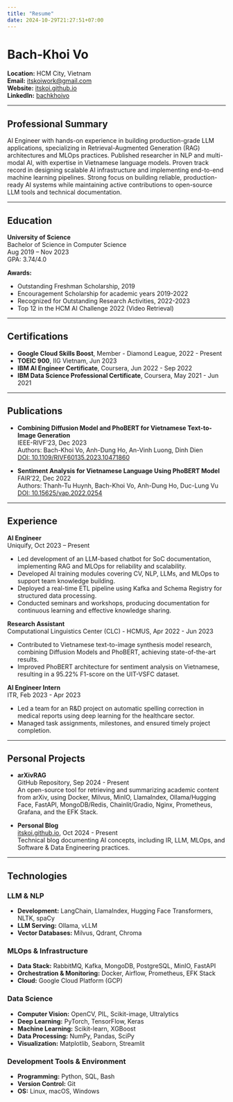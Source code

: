 ```yaml
---
title: "Resume"
date: 2024-10-29T21:27:51+07:00
---
```


# Bach-Khoi Vo

**Location:** HCM City, Vietnam  
**Email:** [itskoiwork@gmail.com](mailto:itskoiwork@gmail.com)  
**Website:** [itskoi.github.io](https://itskoi.github.io)  
**LinkedIn:** [bachkhoivo](https://linkedin.com/in/bachkhoivo)  

---

## Professional Summary

AI Engineer with hands-on experience in building production-grade LLM applications, specializing in Retrieval-Augmented Generation (RAG) architectures and MLOps practices. Published researcher in NLP and multi-modal AI, with expertise in Vietnamese language models. Proven track record in designing scalable AI infrastructure and implementing end-to-end machine learning pipelines. Strong focus on building reliable, production-ready AI systems while maintaining active contributions to open-source LLM tools and technical documentation.

---

## Education

**University of Science**  
Bachelor of Science in Computer Science  
Aug 2019 – Nov 2023  
GPA: 3.74/4.0  

**Awards:**
- Outstanding Freshman Scholarship, 2019
- Encouragement Scholarship for academic years 2019-2022
- Recognized for Outstanding Research Activities, 2022-2023
- Top 12 in the HCM AI Challenge 2022 (Video Retrieval)

---

## Certifications

- **Google Cloud Skills Boost**, Member - Diamond League, 2022 - Present
- **TOEIC 900**, IIG Vietnam, Jun 2023
- **IBM AI Engineer Certificate**, Coursera, Jun 2022 - Sep 2022
- **IBM Data Science Professional Certificate**, Coursera, May 2021 - Jun 2021

---

## Publications

- **Combining Diffusion Model and PhoBERT for Vietnamese Text-to-Image Generation**  
  IEEE-RIVF’23, Dec 2023  
  Authors: Bach-Khoi Vo, Anh-Dung Ho, An-Vinh Luong, Dinh Dien  
  [DOI: 10.1109/RIVF60135.2023.10471860](https://doi.org/10.1109/RIVF60135.2023.10471860)

- **Sentiment Analysis for Vietnamese Language Using PhoBERT Model**  
  FAIR’22, Dec 2022  
  Authors: Thanh-Tu Huynh, Bach-Khoi Vo, Anh-Dung Ho, Duc-Lung Vu  
  [DOI: 10.15625/vap.2022.0254](http://vap.ac.vn/proceedingvap/proceeding/article/view/1160)

---

## Experience

**AI Engineer**  
Uniquify, Oct 2023 – Present
- Led development of an LLM-based chatbot for SoC documentation, implementing RAG and MLOps for reliability and scalability.
- Developed AI training modules covering CV, NLP, LLMs, and MLOps to support team knowledge building.
- Deployed a real-time ETL pipeline using Kafka and Schema Registry for structured data processing.
- Conducted seminars and workshops, producing documentation for continuous learning and effective knowledge sharing.

**Research Assistant**  
Computational Linguistics Center (CLC) - HCMUS, Apr 2022 - Jun 2023
- Contributed to Vietnamese text-to-image synthesis model research, combining Diffusion Models and PhoBERT, achieving state-of-the-art results.
- Improved PhoBERT architecture for sentiment analysis on Vietnamese, resulting in a 95.22% F1-score on the UIT-VSFC dataset.

**AI Engineer Intern**  
ITR, Feb 2023 - Apr 2023
- Led a team for an R&D project on automatic spelling correction in medical reports using deep learning for the healthcare sector.
- Managed task assignments, milestones, and ensured timely project completion.

---

## Personal Projects

- **arXivRAG**  
  GitHub Repository, Sep 2024 - Present  
  An open-source tool for retrieving and summarizing academic content from arXiv, using Docker, Milvus, MinIO, LlamaIndex, Ollama/Hugging Face, FastAPI, MongoDB/Redis, Chainlit/Gradio, Nginx, Prometheus, Grafana, and the EFK Stack.

- **Personal Blog**  
  [itskoi.github.io](https://itskoi.github.io), Oct 2024 - Present  
  Technical blog documenting AI concepts, including IR, LLM, MLOps, and Software & Data Engineering practices.

---

## Technologies

### LLM & NLP
- **Development:** LangChain, LlamaIndex, Hugging Face Transformers, NLTK, spaCy
- **LLM Serving:** Ollama, vLLM
- **Vector Databases:** Milvus, Qdrant, Chroma

### MLOps & Infrastructure
- **Data Stack:** RabbitMQ, Kafka, MongoDB, PostgreSQL, MinIO, FastAPI
- **Orchestration & Monitoring:** Docker, Airflow, Prometheus, EFK Stack
- **Cloud:** Google Cloud Platform (GCP)

### Data Science
- **Computer Vision:** OpenCV, PIL, Scikit-image, Ultralytics
- **Deep Learning:** PyTorch, TensorFlow, Keras
- **Machine Learning:** Scikit-learn, XGBoost
- **Data Processing:** NumPy, Pandas, SciPy
- **Visualization:** Matplotlib, Seaborn, Streamlit

### Development Tools & Environment
- **Programming:** Python, SQL, Bash
- **Version Control:** Git
- **OS:** Linux, macOS, Windows
